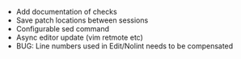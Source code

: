 
* Add documentation of checks
* Save patch locations between sessions
* Configurable sed command
* Async editor update (vim retmote etc)
* BUG: Line numbers used in Edit/Nolint needs to be compensated

